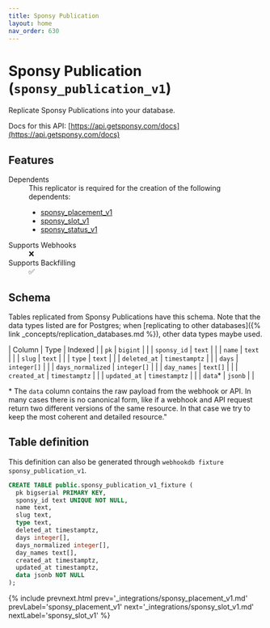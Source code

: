 ```yaml
---
title: Sponsy Publication
layout: home
nav_order: 630
---
```


# Sponsy Publication (`sponsy_publication_v1`)

Replicate Sponsy Publications into your database.

Docs for this API: [https://api.getsponsy.com/docs](https://api.getsponsy.com/docs)

## Features

<dl>
<dt>Dependents</dt>
<dd>This replicator is required for the creation of the following dependents:
<ul>
<li><a href="{% link _integrations/sponsy_placement_v1.md %}">sponsy_placement_v1</a></li>
<li><a href="{% link _integrations/sponsy_slot_v1.md %}">sponsy_slot_v1</a></li>
<li><a href="{% link _integrations/sponsy_status_v1.md %}">sponsy_status_v1</a></li>
</ul>
</dd>

<dt>Supports Webhooks</dt>
<dd>❌</dd>
<dt>Supports Backfilling</dt>
<dd>✅</dd>

</dl>

## Schema

Tables replicated from Sponsy Publications have this schema.
Note that the data types listed are for Postgres;
when [replicating to other databases]({% link _concepts/replication_databases.md %}),
other data types maybe used.

| Column | Type | Indexed |
| `pk` | `bigint` |  |
| `sponsy_id` | `text` |  |
| `name` | `text` |  |
| `slug` | `text` |  |
| `type` | `text` |  |
| `deleted_at` | `timestamptz` |  |
| `days` | `integer[]` |  |
| `days_normalized` | `integer[]` |  |
| `day_names` | `text[]` |  |
| `created_at` | `timestamptz` |  |
| `updated_at` | `timestamptz` |  |
| `data`* | `jsonb` |  |

<span class="fs-3">* The `data` column contains the raw payload from the webhook or API.
In many cases there is no canonical form, like if a webhook and API request return
two different versions of the same resource.
In that case we try to keep the most coherent and detailed resource."</span>

## Table definition

This definition can also be generated through `webhookdb fixture sponsy_publication_v1`.

```sql
CREATE TABLE public.sponsy_publication_v1_fixture (
  pk bigserial PRIMARY KEY,
  sponsy_id text UNIQUE NOT NULL,
  name text,
  slug text,
  type text,
  deleted_at timestamptz,
  days integer[],
  days_normalized integer[],
  day_names text[],
  created_at timestamptz,
  updated_at timestamptz,
  data jsonb NOT NULL
);
```

{% include prevnext.html prev='_integrations/sponsy_placement_v1.md' prevLabel='sponsy_placement_v1' next='_integrations/sponsy_slot_v1.md' nextLabel='sponsy_slot_v1' %}
